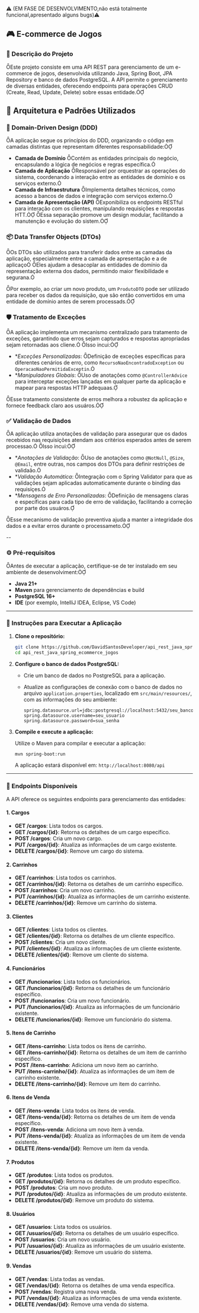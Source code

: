 
⚠️ (EM FASE DE DESENVOLVIMENTO,não está totalmente funcional,apresentado alguns bugs)⚠️

## 🎮 E-commerce de Jogos

### 📖 Descrição do Projeto
Este projeto consiste em uma API REST para gerenciamento de um e-commerce de jogos, desenvolvida utilizando Java, Spring Boot, JPA Repository e banco de dados PostgreSQL. A API permite o gerenciamento de diversas entidades, oferecendo endpoints para operações CRUD (Create, Read, Update, Delete) sobre essas entidade.



## 🧱 Arquitetura e Padrões Utilizados

### 🧩 Domain-Driven Design (DDD)
A aplicação segue os princípios do DDD, organizando o código em camadas distintas que representam diferentes responsabilidade:

- **Camada de Domínio** Contém as entidades principais do negócio, encapsulando a lógica de negócios e regras específica.
- **Camada de Aplicação** Responsável por orquestrar as operações do sistema, coordenando a interação entre as entidades de domínio e os serviços externo.
- **Camada de Infraestrutura** Implementa detalhes técnicos, como acesso a bancos de dados e integração com serviços externo.
- **Camada de Apresentação (API)** Exponibiliza os endpoints RESTful para interação com os clientes, manipulando requisições e respostas HTT.
Essa separação promove um design modular, facilitando a manutenção e evolução do sistem.

### 📦 Data Transfer Objects (DTOs)

Os DTOs são utilizados para transferir dados entre as camadas da aplicação, especialmente entre a camada de apresentação e a de aplicaço Eles ajudam a desacoplar as entidades de domínio da representação externa dos dados, permitindo maior flexibilidade e segurana.

Por exemplo, ao criar um novo produto, um `ProdutoDTO` pode ser utilizado para receber os dados da requisição, que são então convertidos em uma entidade de domínio antes de serem processads.

### 🛡️ Tratamento de Exceções

A aplicação implementa um mecanismo centralizado para tratamento de exceções, garantindo que erros sejam capturados e respostas apropriadas sejam retornadas aos cliene. Isso incui:

- **Exceções Personalizadas*: Definição de exceções específicas para diferentes cenários de erro, como `RecursoNaoEncontradoException` ou `OperacaoNaoPermitidaExceptin`.
- **Manipuladores Globais*: Uso de anotações como `@ControllerAdvice` para interceptar exceções lançadas em qualquer parte da aplicação e mapear para respostas HTTP adequaas.

Esse tratamento consistente de erros melhora a robustez da aplicação e fornece feedback claro aos usuáros.

### ✅ Validação de Dados

A aplicação utiliza anotações de validação para assegurar que os dados recebidos nas requisições atendam aos critérios esperados antes de serem processao. Isso incui:

- **Anotações de Validação*: Uso de anotações como `@NotNull`, `@Size`, `@Email`, entre outras, nos campos dos DTOs para definir restrições de validaão.
- **Validação Automática*: Integração com o Spring Validator para que as validações sejam aplicadas automaticamente durante o binding das requisiçes.
- **Mensagens de Erro Personalizadas*: Definição de mensagens claras e específicas para cada tipo de erro de validação, facilitando a correção por parte dos usuáros.

Esse mecanismo de validação preventiva ajuda a manter a integridade dos dados e a evitar erros durante o processameto.

--






### ⚙️ Pré-requisitos
Antes de executar a aplicação, certifique-se de ter instalado em seu ambiente de desenvolviment:

- **Java 21+**
- **Maven** para gerenciamento de dependências e build
- **PostgreSQL 16+**
- **IDE** (por exemplo, IntelliJ IDEA, Eclipse, VS Code)

---

### 🚀 Instruções para Executar a Aplicação

1. **Clone o repositório:**

   ```bash
   git clone https://github.com/DavidSantosDeveloper/api_rest_java_spring_ecommerce_jogos.git
   cd api_rest_java_spring_ecommerce_jogos
   ```

2. **Configure o banco de dados PostgreSQL:**

   - Crie um banco de dados no PostgreSQL para a aplicação.
   - Atualize as configurações de conexão com o banco de dados no arquivo `application.properties`, localizado em `src/main/resources/`, com as informações do seu ambiente:

     ```properties
     spring.datasource.url=jdbc:postgresql://localhost:5432/seu_banco
     spring.datasource.username=seu_usuario
     spring.datasource.password=sua_senha
     ```

3. **Compile e execute a aplicação:**

   Utilize o Maven para compilar e executar a aplicação:

   ```bash
   mvn spring-boot:run
   ```

   A aplicação estará disponível em: `http://localhost:8080/api`

---

### 📘 Endpoints Disponíveis

A API oferece os seguintes endpoints para gerenciamento das entidades:

#### 1. **Cargos**

- **GET /cargos**: Lista todos os cargos.
- **GET /cargos/{id}**: Retorna os detalhes de um cargo específico.
- **POST /cargos**: Cria um novo cargo.
- **PUT /cargos/{id}**: Atualiza as informações de um cargo existente.
- **DELETE /cargos/{id}**: Remove um cargo do sistema.

#### 2. **Carrinhos**

- **GET /carrinhos**: Lista todos os carrinhos.
- **GET /carrinhos/{id}**: Retorna os detalhes de um carrinho específico.
- **POST /carrinhos**: Cria um novo carrinho.
- **PUT /carrinhos/{id}**: Atualiza as informações de um carrinho existente.
- **DELETE /carrinhos/{id}**: Remove um carrinho do sistema.

#### 3. **Clientes**

- **GET /clientes**: Lista todos os clientes.
- **GET /clientes/{id}**: Retorna os detalhes de um cliente específico.
- **POST /clientes**: Cria um novo cliente.
- **PUT /clientes/{id}**: Atualiza as informações de um cliente existente.
- **DELETE /clientes/{id}**: Remove um cliente do sistema.

#### 4. **Funcionários**

- **GET /funcionarios**: Lista todos os funcionários.
- **GET /funcionarios/{id}**: Retorna os detalhes de um funcionário específico.
- **POST /funcionarios**: Cria um novo funcionário.
- **PUT /funcionarios/{id}**: Atualiza as informações de um funcionário existente.
- **DELETE /funcionarios/{id}**: Remove um funcionário do sistema.

#### 5. **Itens de Carrinho**

- **GET /itens-carrinho**: Lista todos os itens de carrinho.
- **GET /itens-carrinho/{id}**: Retorna os detalhes de um item de carrinho específico.
- **POST /itens-carrinho**: Adiciona um novo item ao carrinho.
- **PUT /itens-carrinho/{id}**: Atualiza as informações de um item de carrinho existente.
- **DELETE /itens-carrinho/{id}**: Remove um item do carrinho.

#### 6. **Itens de Venda**

- **GET /itens-venda**: Lista todos os itens de venda.
- **GET /itens-venda/{id}**: Retorna os detalhes de um item de venda específico.
- **POST /itens-venda**: Adiciona um novo item à venda.
- **PUT /itens-venda/{id}**: Atualiza as informações de um item de venda existente.
- **DELETE /itens-venda/{id}**: Remove um item da venda.

#### 7. **Produtos**

- **GET /produtos**: Lista todos os produtos.
- **GET /produtos/{id}**: Retorna os detalhes de um produto específico.
- **POST /produtos**: Cria um novo produto.
- **PUT /produtos/{id}**: Atualiza as informações de um produto existente.
- **DELETE /produtos/{id}**: Remove um produto do sistema.

#### 8. **Usuários**

- **GET /usuarios**: Lista todos os usuários.
- **GET /usuarios/{id}**: Retorna os detalhes de um usuário específico.
- **POST /usuarios**: Cria um novo usuário.
- **PUT /usuarios/{id}**: Atualiza as informações de um usuário existente.
- **DELETE /usuarios/{id}**: Remove um usuário do sistema.

#### 9. **Vendas**

- **GET /vendas**: Lista todas as vendas.
- **GET /vendas/{id}**: Retorna os detalhes de uma venda específica.
- **POST /vendas**: Registra uma nova venda.
- **PUT /vendas/{id}**: Atualiza as informações de uma venda existente.
- **DELETE /vendas/{id}**: Remove uma venda do sistema.

